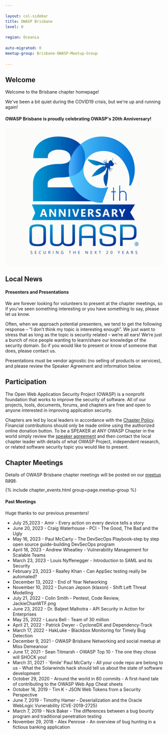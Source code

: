 ```yaml
---

layout: col-sidebar
title: OWASP Brisbane
level: 0

region: Oceania

auto-migrated: 0
meetup-group: Brisbane-OWASP-Meetup-Group

---
```

## Welcome

Welcome to the Brisbane chapter homepage!

We've been a bit quiet during the COVID19 crisis, but we're up and running again!

#### OWASP Brisbane is proudly celebrating OWASP's 20th Anniversary!
[![OWASP 20th Anniversary Image](assets/images/OWASP%2020th%20Anniversary.jpeg)](https://20thanniversary.owasp.org/)

## Local News

#### Presenters and Presentations

We are forever looking for volunteers to present at the chapter meetings, so if you've seen something interesting or you have something to say, please let us know.

Often, when we approach potential presenters, we tend to get the following response – “I don’t think my topic is interesting enough”. We just want to stress that as long as the topic is security related – we’re all ears\! We’re just a bunch of nice people wanting to learn/share our knowledge of the security domain. So if you would like to present or know of someone that does, please contact us.

Presentations must be vendor agnostic (no selling of products or services), and please review the Speaker Agreement and information below.

## Participation
The Open Web Application Security Project (OWASP) is a nonprofit foundation that works to improve the security of software. All of our projects, tools, documents, forums, and chapters are free and open to anyone interested in improving application security. 

Chapters are led by local leaders in accordance with the [Chapter Policy](https://owasp.org/www-policy/). Financial contributions should only be made online using the authorized online donation button. To be a SPEAKER at ANY OWASP Chapter in the world simply review the [speaker agreement](https://owasp.org/www-policy/) and then contact the local chapter leader with details of what OWASP Project, independent research, or related software security topic you would like to present.

## Chapter Meetings
Details of OWASP Brisbane chapter meetings will be posted on our [meetup page](https://www.meetup.com/brisbane-owasp-meetup-group/events/). 

{% include chapter_events.html group=page.meetup-group %}

#### Past Meetings

Huge thanks to our previous presenters!

- July 25,2023 - Amir - Every action on every device tells a story
- June 20, 2023 - Craig Waterhouse - PCI - The Good, The Bad and the Ugly
- May 16, 2023 - Paul McCarty - The DevSecOps Playbook-step by step open source guide-building DevSecOps program
- April 18, 2023 - Andrew Wheatley - Vulnerability Management for Scalable Teams 
- March 23, 2023 - Louis Nyffenegger - Introduction to SAML and its Security
- February 23, 2023 -  Raafey Khan - Can AppSec testing really be automated?
- December 13, 2022 - End of Year Networking
- November 10, 2022 - Duncan Jepson (klaxon) - Shift Left Threat Modelling
- July 21, 2022 - Colin Smith - Pentest, Code Review, JackieChanWTF.png
- June 23, 2022 - Dr. Baljeet Malhotra - API Security in Action for Enterprises
- May 25, 2022 - Laura Bell - Team of 30 million
- April 21, 2022 - Patrick Dwyer - CycloneDX and Dependency-Track
- March 17, 2022 - HakLuke - Blackbox Monitoring for Timely Bug Detection
- December 9, 2021 - OWASP Brisbane Networking and social meetup at Miss Demeanour
- June 17, 2021 - Sean Titmarsh - OWASP Top 10 - The one they chose will SHOCK you!
- March 31, 2021 - '6mile' Paul McCarty - All your code repo are belong to us - What the Solarwinds hack should tell us about the state of software development
- October 29, 2020 - Around the world in 80 commits - A first-hand tale of contributing to the OWASP Web App Cheat sheets
- October 16, 2019 - Tim K - JSON Web Tokens from a Security Perspective
- June 7, 2019 - Timothy Hamer - Deserialization and the Oracle WebLogic Vunerability (CVE-2019-2725)
- March 7, 2019 - Nick Baker - The differences between a bug bounty program and traditional penetration testing
- November 29, 2018 - Alex Penrose - An overview of bug hunting in a fictious banking application
